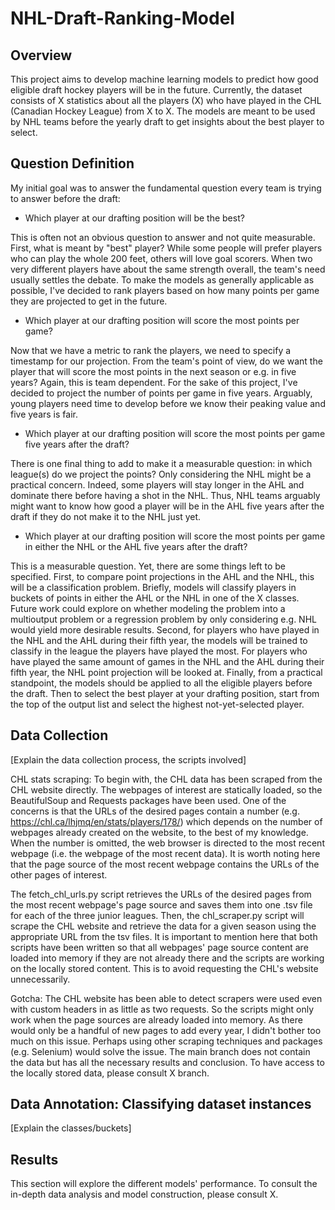# NHL-Draft-Ranking-Model

## Overview
This project aims to develop machine learning models to predict how good eligible draft hockey players will be in the future. Currently, the dataset consists of X statistics about all the players (X) who have played in the CHL (Canadian Hockey League) from X to X. The models are meant to be used by NHL teams before the yearly draft to get insights about the best player to select.



## Question Definition
My initial goal was to answer the fundamental question every team is trying to answer before the draft:

- Which player at our drafting position will be the best?

This is often not an obvious question to answer and not quite measurable. First, what is meant by "best" player? While some people will prefer players who can play the whole 200 feet, others will love goal scorers. When two very different players have about the same strength overall, the team's need usually settles the debate. To make the models as generally applicable as possible, I've decided to rank players based on how many points per game they are projected to get in the future.

- Which player at our drafting position will score the most points per game?

Now that we have a metric to rank the players, we need to specify a timestamp for our projection. From the team's point of view, do we want the player that will score the most points in the next season or e.g. in five years? Again, this is team dependent. For the sake of this project, I've decided to project the number of points per game in five years. Arguably, young players need time to develop before we know their peaking value and five years is fair. 

- Which player at our drafting position will score the most points per game five years after the draft?

There is one final thing to add to make it a measurable question: in which league(s) do we project the points? Only considering the NHL might be a practical concern. Indeed, some players will stay longer in the AHL and dominate there before having a shot in the NHL. Thus, NHL teams arguably might want to know how good a player will be in the AHL five years after the draft if they do not make it to the NHL just yet.

- Which player at our drafting position will score the most points per game in either the NHL or the AHL five years after the draft?

This is a measurable question. Yet, there are some things left to be specified. First, to compare point projections in the AHL and the NHL, this will be a classification problem. Briefly, models will classify players in buckets of points in either the AHL or the NHL in one of the X classes. Future work could explore on whether modeling the problem into a multioutput problem or a regression problem by only considering e.g. NHL would yield more desirable results. Second, for players who have played in the NHL and the AHL during their fifth year, the models will be trained to classify in the league the players have played the most. For players who have played the same amount of games in the NHL and the AHL during their fifth year, the NHL point projection will be looked at. Finally, from a practical standpoint, the models should be applied to all the eligible players before the draft. Then to select the best player at your drafting position, start from the top of the output list and select the highest not-yet-selected player.



## Data Collection
[Explain the data collection process, the scripts involved]

CHL stats scraping:
To begin with, the CHL data has been scraped from the CHL website directly. The webpages of interest are statically loaded, so the BeautifulSoup and Requests packages have been used. One of the concerns is that the URLs of the desired pages contain a number (e.g. https://chl.ca/lhjmq/en/stats/players/178/) which depends on the number of webpages already created on the website, to the best of my knowledge. When the number is omitted, the web browser is directed to the most recent webpage (i.e. the webpage of the most recent data). It is worth noting here that the page source of the most recent webpage contains the URLs of the other pages of interest. 

The fetch_chl_urls.py script retrieves the URLs of the desired pages from the most recent webpage's page source and saves them into one .tsv file for each of the three junior leagues. Then, the chl_scraper.py script will scrape the CHL website and retrieve the data for a given season using the appropriate URL from the tsv files. It is important to mention here that both scripts have been written so that all webpages' page source content are loaded into memory if they are not already there and the scripts are working on the locally stored content. This is to avoid requesting the CHL's website unnecessarily. 

Gotcha: The CHL website has been able to detect scrapers were used even with custom headers in as little as two requests. So the scripts might only work when the page sources are already loaded into memory. As there would only be a handful of new pages to add every year, I didn't bother too much on this issue. Perhaps using other scraping techniques and packages (e.g. Selenium) would solve the issue. The main branch does not contain the data but has all the necessary results and conclusion. To have access to the locally stored data, please consult X branch.





## Data Annotation: Classifying dataset instances
[Explain the classes/buckets]



## Results
This section will explore the different models' performance. To consult the in-depth data analysis and model construction, please consult X.
